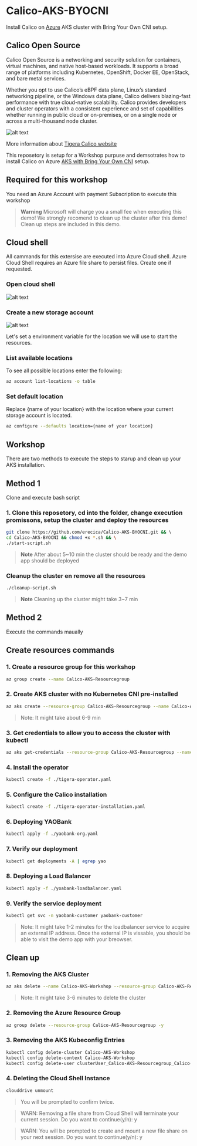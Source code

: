 # Calico-AKS-BYOCNI
Install Calico on [Azure](https://learn.microsoft.com/en-us/azure/) AKS cluster with Bring Your Own CNI setup.

## Calico Open Source
Calico Open Source is a networking and security solution for containers, virtual machines, and native host-based workloads. It supports a broad range of platforms including Kubernetes, OpenShift, Docker EE, OpenStack, and bare metal services.

Whether you opt to use Calico’s eBPF data plane, Linux’s standard networking pipeline, or the Windows data plane, Calico delivers blazing-fast performance with true cloud-native scalability. Calico provides developers and cluster operators with a consistent experience and set of capabilities whether running in public cloud or on-premises, or on a single node or across a multi-thousand node cluster.

![alt text](./Calico-Open-Source-diagram-02.png "Calico Architecture")

More information about [Tigera Calico website](https://www.tigera.io/tigera-products/calico/) 

This reposetory is setup for a Workshop purpuse and demsotrates how to install Calico on Azure [AKS with Bring Your Own CNI](https://learn.microsoft.com/en-us/azure/aks/use-byo-cni) setup. 


## Required for this workshop

You need an Azure Account with payment Subscription to execute this workshop


> **Warning**
> Microsoft will charge you a small fee when executing this demo! We strongly recomend to clean up the cluster after this demo! Clean up steps are included in this demo.

## Cloud shell
All cammands for this extersise are executed into Azure Cloud shell. Azure Cloud Shell requires an Azure file share to persist files. Create one if requested. 

### Open cloud shell
![alt text](./azure-portal-cloud-shell.png "Azure Cloud Shell")

### Create a new storage account 
![alt text](./azure-portal-storage-account.png "Azure Cloud Shell")


Let's set a environment variable for the location we will use to start the resources.

### List available locations
To see all possible locations enter the following:

```bash
az account list-locations -o table
```

### Set default location

Replace {name of your location} with the location where your current storage account is located.

```bash
az configure --defaults location={name of your location}
```


## Workshop

There are two methods to execute the steps to starup and clean up your AKS installation.

## Method 1
Clone and execute bash script

### 1. Clone this reposetory, cd into the folder, change execution promissons, setup the cluster and deploy the resources
```bash
git clone https://github.com/erecica/Calico-AKS-BYOCNI.git && \ 
cd Calico-AKS-BYOCNI && chmod +x *.sh && \
./start-script.sh
```
> **Note**
> After about 5~10 min the cluster should be ready and the demo app should be deployed

### Cleanup the cluster en remove all the resources

```bash
./cleanup-script.sh
```
> **Note**
> Cleaning up the cluster might take 3~7 min

## Method 2

Execute the commands maually

## Create resources commands

### 1. Create a resource group for this workshop

```bash
az group create --name Calico-AKS-Resourcegroup
```

### 2. Create AKS cluster with no Kubernetes CNI pre-installed

```bash
az aks create --resource-group Calico-AKS-Resourcegroup --name Calico-AKS-Workshop --pod-cidr 192.168.0.0/16 --network-plugin none --generate-ssh-keys
```
> Note: It might take about 6-9 min 

### 3. Get credentials to allow you to access the cluster with kubectl

```bash
az aks get-credentials --resource-group Calico-AKS-Resourcegroup --name Calico-AKS-Workshop
```

### 4. Install the operator

```bash
kubectl create -f ./tigera-operator.yaml
```

### 5. Configure the Calico installation

```bash
kubectl create -f ./tigera-operator-installation.yaml
```

### 6. Deploying YAOBank 

```bash
kubectl apply -f ./yaobank-org.yaml
```

### 7. Verify our deployment

```bash
kubectl get deployments -A | egrep yao
```

### 8. Deploying a Load Balancer

```bash
kubectl apply -f ./yoabank-loadbalancer.yaml
```

### 9. Verify the service deployment

```bash
kubectl get svc -n yaobank-customer yaobank-customer
```

> Note: It might take 1-2 minutes for the loadbalancer service to acquire an external IP address. Once the external IP is vissable, you should be able to visit the demo app with your breowser.

##  Clean up

### 1. Removing the AKS Cluster

```bash
az aks delete --name Calico-AKS-Workshop --resource-group Calico-AKS-Resourcegroup -y 
```
> Note: It might take 3-6 minutes to delete the cluster


### 2. Removing the Azure Resource Group

```bash
az group delete --resource-group Calico-AKS-Resourcegroup -y
```

### 3. Removing the AKS Kubeconfig Entries

```bash
kubectl config delete-cluster Calico-AKS-Workshop
kubectl config delete-context Calico-AKS-Workshop
kubectl config delete-user clusterUser_Calico-AKS-Resourcegroup_Calico-AKS-Workshop

```

### 4. Deleting the Cloud Shell Instance

```bash
clouddrive unmount
```
> You will be prompted to confirm twice.

>WARN: Removing a file share from Cloud Shell will terminate your current session.
Do you want to continue(y/n): y

> WARN: You will be prompted to create and mount a new file share on your next session.
Do you want to continue(y/n): y